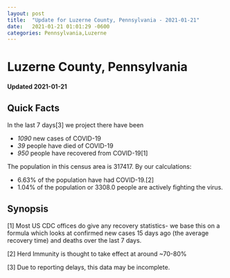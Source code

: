 ```yaml
---
layout: post
title:  "Update for Luzerne County, Pennsylvania - 2021-01-21"
date:   2021-01-21 01:01:29 -0600
categories: Pennsylvania,Luzerne
---
```


# Luzerne County, Pennsylvania
#### Updated 2021-01-21

## Quick Facts

In the last 7 days[3] we project there have been
- *1090* new cases of COVID-19
- *39* people have died of COVID-19
- *950* people have recovered from COVID-19[1]

The population in this census area is 317417. By our calculations:
- 6.63% of the population have had COVID-19.[2]
- 1.04% of the population or 3308.0 people are actively fighting the virus.

## Synopsis




[1] Most US CDC offices do give any recovery statistics- we base this on a formula which looks at confirmed new cases
15 days ago (the average recovery time) and deaths over the last 7 days.

[2] Herd Immunity is thought to take effect at around ~70-80%

[3] Due to reporting delays, this data may be incomplete.
 
    